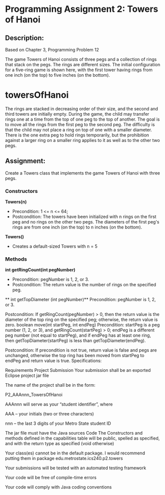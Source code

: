 # Programming Assignment 2: Towers of Hanoi

## Description:

Based on Chapter 3, Programming Problem 12

The game Towers of Hanoi consists of three pegs and a collection of rings that stack on the pegs. The rings are different sizes. The initial configuration for a five-ring game is shown here, with the first tower having rings from one inch (on the top) to five inches (on the bottom).

# towersOfHanoi


The rings are stacked in decreasing order of their size, and the second and third towers are initially empty. During the game, the child may transfer rings one at a time from the top of one peg to the top of another. The goal is to move all the rings from the first peg to the second peg. The difficulty is that the child may not place a ring on top of one with a smaller diameter. There is the one extra peg to hold rings temporarily, but the prohibition against a larger ring on a smaller ring applies to it as well as to the other two pegs.

## Assignment:

Create a Towers class that implements the game Towers of Hanoi with three pegs.

### Constructors
**Towers(n)**
- Precondition: 1 <= n <= 64;
- Postcondition: The towers have been initialized with n rings on the first peg and no rings on the other two pegs. The diameters of the first peg's rings are from one inch (on the top) to n inches (on the bottom).

**Towers()**
- Creates a default-sized Towers with n = 5

### Methods
**int getRingCount(int pegNumber)**
- Precondition: pegNumber is 1, 2, or 3.
- Postcondition: The return value is the number of rings on the specified peg.

** int getTopDiameter (int pegNumber)**
Precondition: pegNumber is 1, 2, or 3.

Postcondition: If getRingCount(pegNumber) > 0, then the return value is the diameter of the top ring on the specified peg; otherwise, the return value is zero.
boolean move(int startPeg, int endPeg)
Precondition: startPeg is a peg number (1, 2, or 3), and getRingCount(startPeg) > 0; endPeg is a different peg number (not equal to startPeg), and if endPeg has at least one ring, then getTopDiameter(startPeg) is less than getTopDiameter(endPeg).

Postcondition: If precondition is not true, return value is false and pegs are unchanged, otherwise the top ring has been moved from startPeg to endPeg and return value is true.
Specifications:

Requirements
Project Submission
Your submission shall be an exported Eclipse project jar file

The name of the project shall be in the form:

P2_AAAnnn_TowersOfHanoi

AAAnnn will serve as your “student identifier”, where

AAA – your initials (two or three characters)

nnn – the last 3 digits of your Metro State student ID

The jar file must have the Java sources
Code
The Constructors and methods defined in the capabilities table will be public, spelled as specified, and with the return type as specified (void otherwise)

Your class(es) cannot be in the default package. I would recommend putting them in package edu.metrostate.ics240.p2.towers

Your submissions will be tested with an automated testing framework

Your code will be free of compile-time errors

Your code will comply with Java coding conventions
